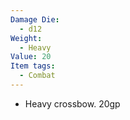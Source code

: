 ```yaml
---
Damage Die:
  - d12
Weight:
  - Heavy
Value: 20
Item tags:
  - Combat
---
```

- Heavy crossbow. 20gp